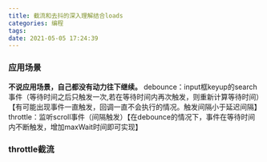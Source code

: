 ```yaml
---
title: 截流和去抖的深入理解结合loads
categories: 编程
tags:
date: 2021-05-05 17:24:39
---
```

### 应用场景
**不说应用场景，自己都没有动力往下继续。**
debounce：input框keyup的search事件（等待时间之后只触发一次,若在等待时间内再次触发，则重新计算等待时间）【有可能出现事件一直触发，回调一直不会执行的情况。触发间隔小于延迟间隔】
throttle：监听scroll事件（间隔触发）【在debounce的情况下，事件在等待时间内不断触发，增加maxWait时间即可实现】

### throttle截流

